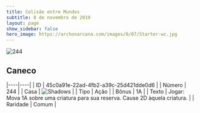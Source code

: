 ```yaml
---
title: Colisão entre Mundos
subtitle: 8 de novembro de 2019
layout: page
show_sidebar: false
hero_image: https://archonarcana.com/images/0/07/Starter-wc.jpg
---
```


![244](https://cdn.keyforgegame.com/media/card_front/pt/452_244_8932GXGRJV3G_pt.png)

## Caneco

|----|----|
| ID | 45c0a91e-22ad-4fb2-a39c-25d421dde0d6 |
| Número | 244 |
| Casa | ![Shadows](https://archonarcana.com/images/thumb/e/ee/Shadows.png/22px-Shadows.png "Sombras") |
| Tipo | Ação |
| Bônus | 1A |
| Texto | Jogar: Mova 1A sobre uma criatura  para sua reserva. Cause 2D àquela criatura. |
| Raridade | Comum |
